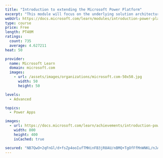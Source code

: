 ```yaml
---
title: "Introduction to extending the Microsoft Power Platform"
excerpt: "This module will focus on the underlying solution architecture from a technical perspective and what extensibility options exist. It will also cover the ever-important element of the Microsoft Power Platform development, which is the decision-making process of determining when to use configuration versus code."
webUrl: https://docs.microsoft.com/learn/modules/introduction-power-platform-extensibility-model/
type: course
price: Free
length: PT40M
ratings:
  count: 735
  average: 4.627211
heat: 50

provider:
  name: Microsoft Learn
  domain: microsoft.com
  images:
    - url: /assets/images/organizations/microsoft.com-50x50.jpg
      width: 50
      height: 50

levels:
  - Advanced

topics:
  - Power Apps

images:
  - url: https://docs.microsoft.com/learn/achievements/introduction-power-platform-extensibility-model-social.png
    width: 800
    height: 400
    isCached: true

secured: "NB7QwO+2qFnGl/d+fsZp4ooIufTMHinFB3jR8AU/nBMQ+TgOfFfMnWNKL/nJAqPCeo3a2F4saJfIlT1ekYo5nEYYPr187EBBmO9WT/t4OwW9jbJwSc3Q2TwgX84jyvg/1otqgi6TOAtio4JxWVhOnWmTRseqlwBtbwrhUE6zCQEDYpveHrATy4jsOhMT/qe0bTVCUWlNHlIJDMKMy4sVvZ3b0l+Tv88xHtEBrOmBxvy4f1MWFkKCBCYxNINaZmeYFp73gNmHEW+RgBz+MAOhyrNYipKIHkh0C/b7R63LCezyGIhE7aonEkNRkRs8ixnrYnnc9TSKSIR4CNgeoYFuvGnY6QArrK4avOSsebK+4m1fRPAVzMkXlVpVt5WotZbojFpbxj9sKEF2XV/E8lCaiF4FlZjr1pcp8N7FdaZLXKo=;rCCz7WnGglqOatVHYUdk4g=="
---
```


